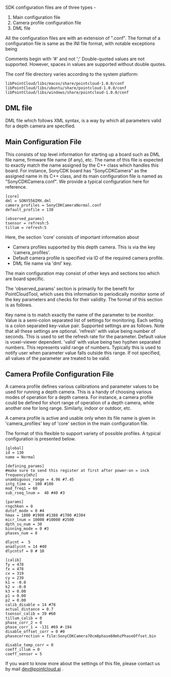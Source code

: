SDK configuration files are of three types -

1. Main configuration file
2. Camera profile configuration file
3. DML file

All the configuration files are with an extension of ".conf". The format of a configuration file is same as the INI file format, with notable exceptions being

Comments begin with '#' and not ';'
Double-quoted values are not supported. However, spaces in values are supported without double quotes.

The conf file directory varies according to the system platform:
```
libPointCloud/libs/macos/share/pointcloud-1.0.0/conf
libPointCloud/libs/ubuntu/share/pointcloud-1.0.0/conf
libPointCloud/libs/windows/share/pointcloud-1.0.0/conf
```
## DML file
DML file which follows XML syntax, is a way by which all parameters valid for a depth camera are specified.

## Main Configuration File
This consists of top level information for starting up a board such as DML file name, firmware file name (if any), etc. The name of this file is expected to exactly match the name assigned by the C++ class which handles this board. For instance, SonyCDK board has "SonyCDKCamera" as the assigned name in its C++ class, and its main configuration file is named as "SonyCDKCamera.conf". We provide a typical configuration here for reference.

```
[core]
dml = SONY556IMX.dml
camera_profiles = SonyCDKCameraNormal.conf
default_profile = 130

[observed_params]
tsensor = refresh:5
tillum = refresh:5
```

Here, the section 'core' consists of important information about

* Camera profiles supported by this depth camera. This is via the key 'camera_profiles'.
* Default camera profile is specified via ID of the required camera profile.
* DML file name via 'dml' key.

The main configuration may consist of other keys and sections too which are board specific.

The 'observed_params' section is primarily for the benefit for PointCloudTool, which uses this information to periodically monitor some of the key parameters and checks for their validity. The format of this section is as follows.

Key name is to match exactly the name of the parameter to be monitor.
Value is a semi-colon separated list of settings for monitoring. Each setting is a colon separated key-value pair. Supported settings are as follows. Note that all these settings are optional.
'refresh' with value being number of seconds. This is used to set the refresh rate for the parameter. Default value is voxel-viewer dependent.
'valid' with value being two hyphen separated numbers. This represents valid range of numbers. Typically this is used to notify user when parameter value falls outside this range. If not specified, all values of the parameter are treated to be valid.

## Camera Profile Configuration File

A camera profile defines various calibrations and parameter values to be used for running a depth camera. This is a handy of choosing various modes of operation for a depth camera. For instance, a camera profile could be defined for short range of operation of a depth camera, while another one for long range. Similarly, indoor or outdoor, etc.

A camera profile is active and usable only when its file name is given in 'camera_profiles' key of 'core' section in the main configuration file.

The format of this flexible to support variety of possible profiles. A typical configuration is presented below.


```
[global]
id = 130
name = Normal

[defining_params]
#make sure to send this register at first after power-on = inck frequency[mhz]
unambiguous_range = 4.96 #7.45
intg_time =  100 #100	
mod_freq1 = 60
sub_rseq_lnum =  40 #40 #3 

[params]
rngchken = 0
dutof_mode = 0 #4
hmax = 1800 #1900 #1388 #1700 #2304
micr_lnum = 10000 #10000 #2500 
dpth_su_num = 30
binning_mode = 0 #3
phases_num = 8

dlycnt =  5
anadlycnt = 14 #40 
dlycntsf = 0 # 10

[calib]
fy = 478 
fx = 478 
cx = 319 
cy = 239 
k1 = -0.0
k2 = -0.0
k3 = 0.00
p1 = 0.00
p2 = 0.00
calib_disable = 14 #78
actual_distance = 0.7
tsensor_calib = 39 #60
tillum_calib = 0
phase_corr_2 = 0
phase_corr_1 = -131 #69 #-194
disable_offset_corr = 0 #0
phasecorrection = file:SonyCDKCamera70cm8phase60mhzPhaseOffset.bin 

disable_temp_corr = 0
coeff_illum = 0
coeff_sensor = 5
```

If you want to know more about the settings of this file, please contact us by mail dev@pointcloud.ai .